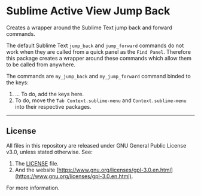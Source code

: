 # Sublime Active View Jump Back


Creates a wrapper around the Sublime Text jump back and forward commands.

The default Sublime Text `jump_back` and `jump_forward` commands do not work when they are called
from a quick panel as the `Find Panel`. Therefore this package creates a wrapper around these
commands which allow them to be called from anywhere.

The commands are `my_jump_back` and `my_jump_forward` command binded to the keys:

1. ... To do, add the keys here.
1. To do, move the `Tab Context.sublime-menu` and `Context.sublime-menu` into their respective packages.



___
## License

All files in this repository are released under GNU General Public License v3.0, unless stated otherwise.
See:

1. The [LICENSE](LICENSE) file.
1. And the website [https://www.gnu.org/licenses/gpl-3.0.en.html](https://www.gnu.org/licenses/gpl-3.0.en.html).

For more information.


